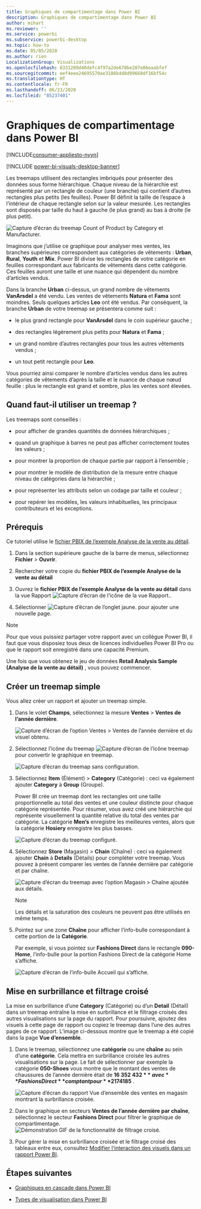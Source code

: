 ```yaml
---
title: Graphiques de compartimentage dans Power BI
description: Graphiques de compartimentage dans Power BI
author: mihart
ms.reviewer: ''
ms.service: powerbi
ms.subservice: powerbi-desktop
ms.topic: how-to
ms.date: 05/05/2020
ms.author: rien
LocalizationGroup: Visualizations
ms.openlocfilehash: 6331209d40defc4f97a2de670be207e86eaabfef
ms.sourcegitcommit: eef4eee24695570ae3186b4d8d99660df16bf54c
ms.translationtype: HT
ms.contentlocale: fr-FR
ms.lasthandoff: 06/23/2020
ms.locfileid: "85237401"
---
```

# <a name="treemaps-in-power-bi"></a>Graphiques de compartimentage dans Power BI

[!INCLUDE[consumer-appliesto-nyyn](../includes/consumer-appliesto-nyyn.md)]

[!INCLUDE [power-bi-visuals-desktop-banner](../includes/power-bi-visuals-desktop-banner.md)]

Les treemaps utilisent des rectangles imbriqués pour présenter des données sous forme hiérarchique. Chaque niveau de la hiérarchie est représenté par un rectangle de couleur (une branche) qui contient d’autres rectangles plus petits (les feuilles). Power BI définit la taille de l’espace à l’intérieur de chaque rectangle selon sur la valeur mesurée. Les rectangles sont disposés par taille du haut à gauche (le plus grand) au bas à droite (le plus petit).

![Capture d’écran du treemap Count of Product by Category et Manufacturer.](media/power-bi-visualization-treemaps/pbi-nancy-viz-treemap.png)

Imaginons que j’utilise ce graphique pour analyser mes ventes, les branches supérieures correspondent aux catégories de vêtements : **Urban**, **Rural**, **Youth** et **Mix**. Power BI divise les rectangles de votre catégorie en feuilles correspondant aux fabricants de vêtements dans cette catégorie. Ces feuilles auront une taille et une nuance qui dépendent du nombre d’articles vendus.

Dans la branche **Urban** ci-dessus, un grand nombre de vêtements **VanArsdel** a été vendu. Les ventes de vêtements **Natura** et **Fama** sont moindres. Seuls quelques articles **Leo** ont été vendus. Par conséquent, la branche **Urban** de votre treemap se présentera comme suit :

* le plus grand rectangle pour **VanArsdel** dans le coin supérieur gauche ;

* des rectangles légèrement plus petits pour **Natura** et **Fama** ;

* un grand nombre d’autres rectangles pour tous les autres vêtements vendus ;

* un tout petit rectangle pour **Leo**.

Vous pourriez ainsi comparer le nombre d’articles vendus dans les autres catégories de vêtements d’après la taille et le nuance de chaque nœud feuille : plus le rectangle est grand et sombre, plus les ventes sont élevées.


## <a name="when-to-use-a-treemap"></a>Quand faut-il utiliser un treemap ?

Les treemaps sont conseillés :

* pour afficher de grandes quantités de données hiérarchiques ;

* quand un graphique à barres ne peut pas afficher correctement toutes les valeurs ;

* pour montrer la proportion de chaque partie par rapport à l’ensemble ;

* pour montrer le modèle de distribution de la mesure entre chaque niveau de catégories dans la hiérarchie ;

* pour représenter les attributs selon un codage par taille et couleur ;

* pour repérer les modèles, les valeurs inhabituelles, les principaux contributeurs et les exceptions.

## <a name="prerequisite"></a>Prérequis

Ce tutoriel utilise le [fichier PBIX de l’exemple Analyse de la vente au détail](https://download.microsoft.com/download/9/6/D/96DDC2FF-2568-491D-AAFA-AFDD6F763AE3/Retail%20Analysis%20Sample%20PBIX.pbix).

1. Dans la section supérieure gauche de la barre de menus, sélectionnez **Fichier** > **Ouvrir**.
   
2. Rechercher votre copie du **fichier PBIX de l’exemple Analyse de la vente au détail**

1. Ouvrez le **fichier PBIX de l’exemple Analyse de la vente au détail** dans la vue Rapport ![Capture d’écran de l’icône de la vue Rapport.](media/power-bi-visualization-kpi/power-bi-report-view.png).

1. Sélectionner ![Capture d’écran de l’onglet jaune.](media/power-bi-visualization-kpi/power-bi-yellow-tab.png) pour ajouter une nouvelle page.

> [!NOTE]
> Pour que vous puissiez partager votre rapport avec un collègue Power BI, il faut que vous disposiez tous deux de licences individuelles Power BI Pro ou que le rapport soit enregistré dans une capacité Premium.    



Une fois que vous obtenez le jeu de données **Retail Analysis Sample (Analyse de la vente au détail)** , vous pouvez commencer.

## <a name="create-a-basic-treemap"></a>Créer un treemap simple

Vous allez créer un rapport et ajouter un treemap simple.


1. Dans le volet **Champs**, sélectionnez la mesure **Ventes** > **Ventes de l’année dernière**.

   ![Capture d’écran de l’option Ventes > Ventes de l’année dernière et du visuel obtenu.](media/power-bi-visualization-treemaps/treemapfirstvalue-new.png)

1. Sélectionnez l’icône du treemap ![Capture d’écran de l’icône treemap](media/power-bi-visualization-treemaps/power-bi-treemap-icon.png) pour convertir le graphique en treemap.

   ![Capture d’écran du treemap sans configuration.](media/power-bi-visualization-treemaps/treemapconvertto-new.png)

1. Sélectionnez **Item** (Élément) > **Category** (Catégorie) : ceci va également ajouter **Category** à **Group** (Groupe).

    Power BI crée un treemap dont les rectangles ont une taille proportionnelle au total des ventes et une couleur distincte pour chaque catégorie représentée. Pour résumer, vous avez créé une hiérarchie qui représente visuellement la quantité relative du total des ventes par catégorie. La catégorie **Men’s** enregistre les meilleures ventes, alors que la catégorie **Hosiery** enregistre les plus basses.

    ![Capture d’écran du treemap configuré.](media/power-bi-visualization-treemaps/power-bi-complete.png)

1. Sélectionnez **Store** (Magasin) > **Chain** (Chaîne) : ceci va également ajouter **Chain** à **Details** (Détails) pour compléter votre treemap. Vous pouvez à présent comparer les ventes de l’année dernière par catégorie et par chaîne.

   ![Capture d’écran du treemap avec l’option Magasin > Chaîne ajoutée aux détails.](media/power-bi-visualization-treemaps/power-bi-details.png)

   > [!NOTE]
   > Les détails et la saturation des couleurs ne peuvent pas être utilisés en même temps.

1. Pointez sur une zone **Chaîne** pour afficher l’info-bulle correspondant à cette portion de la **Catégorie**.

    Par exemple, si vous pointez sur **Fashions Direct** dans le rectangle **090-Home**, l’info-bulle pour la portion Fashions Direct de la catégorie Home s’affiche.

   ![Capture d’écran de l’info-bulle Accueil qui s’affiche.](media/power-bi-visualization-treemaps/treemaphoverdetail-new.png)


## <a name="highlighting-and-cross-filtering"></a>Mise en surbrillance et filtrage croisé

La mise en surbrillance d’une **Category** (Catégorie) ou d’un **Detail** (Détail) dans un treemap entraîne la mise en surbrillance et le filtrage croisés des autres visualisations sur la page du rapport. Pour poursuivre, ajoutez des visuels à cette page de rapport ou copiez le treemap dans l’une des autres pages de ce rapport. L’image ci-dessous montre que le treemap a été copié dans la page **Vue d’ensemble**. 

1. Dans le treemap, sélectionnez une **catégorie** ou une **chaîne** au sein d’une **catégorie**. Cela mettra en surbrillance croisée les autres visualisations sur la page. Le fait de sélectionner par exemple la catégorie **050-Shoes** vous montre que le montant des ventes de chaussures de l’année dernière était de **16 352 432 $** avec **Fashions Direct** comptant pour **2 174 185 $** .

   ![Capture d’écran du rapport Vue d’ensemble des ventes en magasin montrant la surbrillance croisée.](media/power-bi-visualization-treemaps/treemaphiliting.png)

1. Dans le graphique en secteurs **Ventes de l’année dernière par chaîne**, sélectionnez le secteur **Fashions Direct** pour filtrer le graphique de compartimentage.
   ![Démonstration GIF de la fonctionnalité de filtrage croisé.](media/power-bi-visualization-treemaps/treemapnoowl.gif)

1. Pour gérer la mise en surbrillance croisée et le filtrage croisé des tableaux entre eux, consultez [Modifier l’interaction des visuels dans un rapport Power BI](../create-reports/service-reports-visual-interactions.md).

## <a name="next-steps"></a>Étapes suivantes

* [Graphiques en cascade dans Power BI](power-bi-visualization-waterfall-charts.md)

* [Types de visualisation dans Power BI](power-bi-visualization-types-for-reports-and-q-and-a.md)

